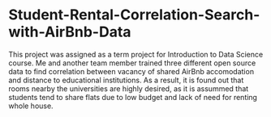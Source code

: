 # Student-Rental-Correlation-Search-with-AirBnb-Data
This project was assigned as a term project for Introduction to Data Science course. Me and another team member trained three different open source data to find
correlation between vacancy of shared AirBnb accomodation and distance to educational institutions. As a result, it is found out that rooms nearby the universities are
highly desired, as it is assummed that students tend to share flats due to low budget and lack of need for renting whole house.
